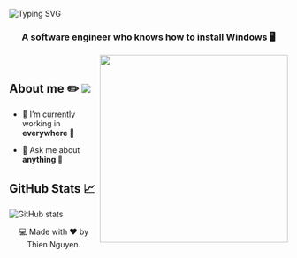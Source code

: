 ![Typing SVG](https://readme-typing-svg.herokuapp.com/?font=Righteous&color=F7F7F7&size=60&center=true&vCenter=true&width=900&height=100&lines=Hello,+%F0%9F%91%8B+I'm+Thien+Nguyen)
  
<div align="center" font-family="Righteous">
  <h3 color="white"> A software engineer who knows how to install Windows 🖥️</h3>
  <img align="right" alt="" height="340" src="https://user-images.githubusercontent.com/97471199/230774187-e482399b-492c-4c17-a831-0314bf90526e.png">
</div>
<br>


## About me ✏️ ![](https://komarev.com/ghpvc/?username=hawknet37&color=blueviolet&label=VIEWS)
- 🔭 I’m currently working in **everywhere 💪**

- 💬 Ask me about **anything 🤣**
  
## GitHub Stats 📈
![GitHub stats](https://github-readme-stats.vercel.app/api?username=hawknet37&show_icons=true&theme=dark)

<p align="center"> 💻 Made with ❤️ by Thien Nguyen. </p>  
